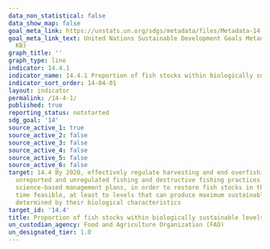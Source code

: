 ```yaml
---
data_non_statistical: false
data_show_map: false
goal_meta_link: https://unstats.un.org/sdgs/metadata/files/Metadata-14-04-01.pdf
goal_meta_link_text: United Nations Sustainable Development Goals Metadata (PDF 370
  KB)
graph_title: ''
graph_type: line
indicator: 14.4.1
indicator_name: 14.4.1 Proportion of fish stocks within biologically sustainable levels
indicator_sort_order: 14-04-01
layout: indicator
permalink: /14-4-1/
published: true
reporting_status: notstarted
sdg_goal: '14'
source_active_1: true
source_active_2: false
source_active_3: false
source_active_4: false
source_active_5: false
source_active_6: false
target: 14.4 By 2020, effectively regulate harvesting and end overfishing, illegal,
  unreported and unregulated fishing and destructive fishing practices and implement
  science-based management plans, in order to restore fish stocks in the shortest
  time feasible, at least to levels that can produce maximum sustainable yield as
  determined by their biological characteristics
target_id: '14.4'
title: Proportion of fish stocks within biologically sustainable levels
un_custodian_agency: Food and Agriculture Organization (FAO)
un_designated_tier: 1.0
---
```

